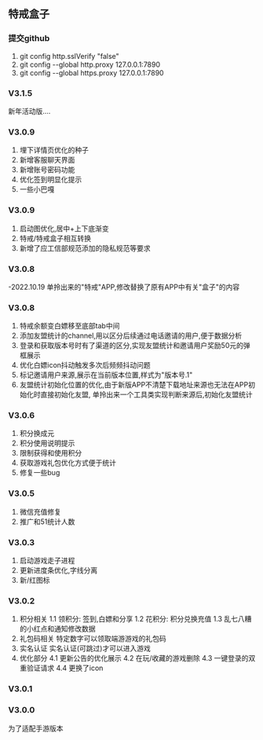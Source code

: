 ## 特戒盒子

### 提交github 
1. git config http.sslVerify "false" 
2. git config --global http.proxy 127.0.0.1:7890
3. git config --global https.proxy 127.0.0.1:7890

### V3.1.5
新年活动版....

### V3.0.9
1. 埋下详情页优化的种子
2. 新增客服聊天界面
3. 新增账号密码功能
4. 优化签到明显化提示
5. 一些小巴嘎

### V3.0.9
1. 启动图优化,居中+上下底渐变
2. 特戒/特戒盒子相互转换
3. 新增了应工信部规范添加的隐私规范等要求

### V3.0.8
-2022.10.19
单拎出来的"特戒"APP,修改替换了原有APP中有关"盒子"的内容

### V3.0.8
1. 特戒余额变白嫖移至底部tab中间
2. 添加友盟统计的channel,用以区分后续通过电话邀请的用户,便于数据分析
3. 登录和获取版本号时有了渠道的区分,实现友盟统计和邀请用户奖励50元的弹框展示
4. 优化白嫖icon抖动触发多次后频频抖动问题
5. 标记邀请用户来源,展示在当前版本位置,样式为"版本号.1"
6. 友盟统计初始化位置的优化,由于新版APP不清楚下载地址来源也无法在APP初始化时直接初始化友盟,
   单拎出来一个工具类实现判断来源后,初始化友盟统计

### V3.0.6
1. 积分换成元
2. 积分使用说明提示
3. 限制获得和使用积分
4. 获取游戏礼包优化方式便于统计
5. 修复一些bug

### V3.0.5
1. 微信充值修复
2. 推广和51统计人数

### V3.0.3
1. 启动游戏走子进程
2. 更新进度条优化,字线分离
3. 新/红图标

### V3.0.2
1. 积分相关
   1.1 领积分: 签到,白嫖和分享
   1.2 花积分: 积分兑换充值
   1.3 乱七八糟的小红点和通知修改数据
2. 礼包码相关
   特定数字可以领取端游游戏的礼包码
3. 实名认证
   实名认证(可跳过)才可以进入游戏
4. 优化部分
   4.1 更新公告的优化展示
   4.2 在玩/收藏的游戏删除
   4.3 一键登录的双重验证请求
   4.4 更换了icon
   
### V3.0.1

### V3.0.0
为了适配手游版本
